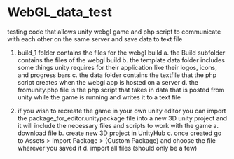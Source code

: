 # WebGL_data_test
testing code that allows unity webgl game and php script to communicate with each other on the same server and save data to text file


1. build_1 folder contains the files for the webgl build
   a. the Build subfolder contains the files of the webgl build
   b. the template data folder includes some things unity requires for their application like their logos, icons, and progress bars
   c. the data folder contains the textfile that the php script creates when the webgl app is hosted on a server
   d. the fromunity.php file is the php script that takes in data that is posted from unity while the game is running and writes it to a text file

2. if you wish to recreate the game in your own unity editor you can import the package_for_editor.unitypackage file into a new 3D unity project and it will include the necessary files and scripts to work with the game
   a. download file
   b. create new 3D project in UnityHub
   c. once created go to Assets > Import Package > (Custom Package) and choose the file wherever you saved it
   d. import all files (should only be a few)  
